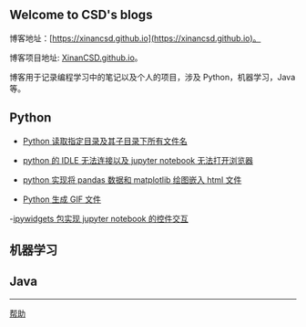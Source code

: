 ## Welcome to CSD's blogs

博客地址：[https://xinancsd.github.io](https://xinancsd.github.io)。

博客项目地址: [XinanCSD.github.io](https://github.com/XinanCSD/XinanCSD.github.io)。

博客用于记录编程学习中的笔记以及个人的项目，涉及 Python，机器学习，Java 等。


## Python

- [Python 读取指定目录及其子目录下所有文件名](./Python/python_search_folder.md)

- [python 的 IDLE 无法连接以及 jupyter notebook 无法打开浏览器](./Python/firewall_errors.md)

- [python 实现将 pandas 数据和 matplotlib 绘图嵌入 html 文件](./Python/imgEmbed2Html.md)

- [Python 生成 GIF 文件](./Python/gen_fig.md)

-[ipywidgets 包实现 jupyter notebook 的控件交互](./Python/ipywidgets.md)


## 机器学习


## Java





---
[帮助](./docs/help.md)